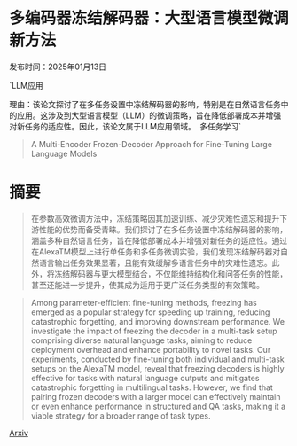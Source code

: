# 多编码器冻结解码器：大型语言模型微调新方法

发布时间：2025年01月13日

`LLM应用

理由：该论文探讨了在多任务设置中冻结解码器的影响，特别是在自然语言任务中的应用。这涉及到大型语言模型（LLM）的微调策略，旨在降低部署成本并增强对新任务的适应性。因此，该论文属于LLM应用领域。` `多任务学习`

> A Multi-Encoder Frozen-Decoder Approach for Fine-Tuning Large Language Models

# 摘要

> 在参数高效微调方法中，冻结策略因其加速训练、减少灾难性遗忘和提升下游性能的优势而备受青睐。我们探讨了在多任务设置中冻结解码器的影响，涵盖多种自然语言任务，旨在降低部署成本并增强对新任务的适应性。通过在AlexaTM模型上进行单任务和多任务微调实验，我们发现冻结解码器对自然语言输出任务效果显著，且能有效缓解多语言任务中的灾难性遗忘。此外，将冻结解码器与更大模型结合，不仅能维持结构化和问答任务的性能，甚至还能进一步提升，使其成为适用于更广泛任务类型的有效策略。

> Among parameter-efficient fine-tuning methods, freezing has emerged as a popular strategy for speeding up training, reducing catastrophic forgetting, and improving downstream performance. We investigate the impact of freezing the decoder in a multi-task setup comprising diverse natural language tasks, aiming to reduce deployment overhead and enhance portability to novel tasks. Our experiments, conducted by fine-tuning both individual and multi-task setups on the AlexaTM model, reveal that freezing decoders is highly effective for tasks with natural language outputs and mitigates catastrophic forgetting in multilingual tasks. However, we find that pairing frozen decoders with a larger model can effectively maintain or even enhance performance in structured and QA tasks, making it a viable strategy for a broader range of task types.

[Arxiv](https://arxiv.org/abs/2501.07818)